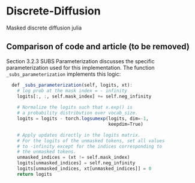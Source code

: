 # Discrete-Diffusion
Masked discrete diffusion julia

## Comparison of code and article (to be removed)

Section 3.2.3 SUBS Parameterization discusses the specific parameterization used for this implementation. The function `_subs_parameterization` implements this logic:

```Julia
  def _subs_parameterization(self, logits, xt):
    # log prob at the mask index = - infinity
    logits[:, :, self.mask_index] += self.neg_infinity
    
    # Normalize the logits such that x.exp() is
    # a probability distribution over vocab_size.
    logits = logits - torch.logsumexp(logits, dim=-1,
                                      keepdim=True)

    # Apply updates directly in the logits matrix.
    # For the logits of the unmasked tokens, set all values
    # to -infinity except for the indices corresponding to
    # the unmasked tokens.
    unmasked_indices = (xt != self.mask_index)
    logits[unmasked_indices] = self.neg_infinity
    logits[unmasked_indices, xt[unmasked_indices]] = 0
    return logits

```